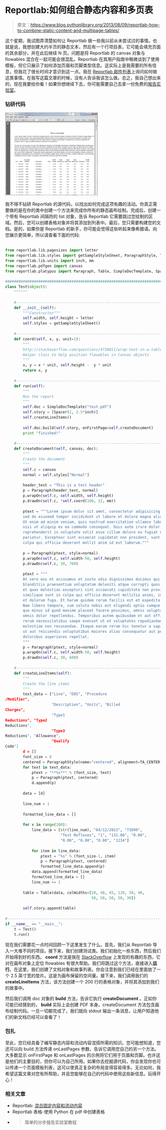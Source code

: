 # Reportlab:如何组合静态内容和多页表

> 原文：<https://www.blog.pythonlibrary.org/2013/08/09/reportlab-how-to-combine-static-content-and-multipage-tables/>

这个星期，我试图弄清楚如何让 Reportlab 做一些我以前从未尝试过的事情。也就是说，我想创建大约半页的静态文本，然后有一个行项目表，它可能会填充页面的其余部分，并在此后继续 N 页。问题是将 Reportlab 的 canvas 对象与 flowables 混合在一起可能会很混乱。Reportlab 在其用户指南中略微谈到了使用模板，但它只展示了如何添加页眉和页脚类型信息。这实际上是我需要的所有信息，但我花了很长时间才意识到这一点。我在 [Reportlab 邮件列表](http://two.pairlist.net/pipermail/reportlab-users/2013-August/010829.html)上询问如何做这类事情。在我写这篇文章的时候，没有人告诉我该怎么做。总之，我自己想出来的，现在我要给你看！如果你想继续下去，你可能需要自己去拿一份免费的[报告实验室](http://www.reportlab.com/)。

### 钻研代码

[![reportlab_multipage](img/4c098fe1f2d98e0ddddea0348afb9d4f.png)](https://www.blog.pythonlibrary.org/wp-content/uploads/2013/08/reportlab_multipage.png)

我不得不钻研 Reportlab 的源代码，以找出如何完成这项有趣的活动。你真正需要做的是在你的类中创建一个方法来完成你所有的静态画布绘制。完成后，创建一个带有 Reportlab 间隔符的 list 对象，告诉 Reportlab 它需要跳过您绘制的区域。然后，您可以创建表格对象并将其添加到列表中。最后，您只需要构建您的文档。是的，如果你是 Reportlab 的新手，你可能会觉得这些听起来像希腊语。向您展示更简单，所以请查看下面的代码:

```py

from reportlab.lib.pagesizes import letter
from reportlab.lib.styles import getSampleStyleSheet, ParagraphStyle, TA_CENTER
from reportlab.lib.units import inch, mm
from reportlab.pdfgen import canvas
from reportlab.platypus import Paragraph, Table, SimpleDocTemplate, Spacer

########################################################################
class Test(object):
    """"""

    #----------------------------------------------------------------------
    def __init__(self):
        """Constructor"""
        self.width, self.height = letter
        self.styles = getSampleStyleSheet()

    #----------------------------------------------------------------------
    def coord(self, x, y, unit=1):
        """
        http://stackoverflow.com/questions/4726011/wrap-text-in-a-table-reportlab
        Helper class to help position flowables in Canvas objects
        """
        x, y = x * unit, self.height -  y * unit
        return x, y

    #----------------------------------------------------------------------
    def run(self):
        """
        Run the report
        """
        self.doc = SimpleDocTemplate("test.pdf")
        self.story = [Spacer(1, 2.5*inch)]
        self.createLineItems()

        self.doc.build(self.story, onFirstPage=self.createDocument)
        print "finished!"

    #----------------------------------------------------------------------
    def createDocument(self, canvas, doc):
        """
        Create the document
        """
        self.c = canvas
        normal = self.styles["Normal"]

        header_text = "This is a test header"
        p = Paragraph(header_text, normal)
        p.wrapOn(self.c, self.width, self.height)
        p.drawOn(self.c, *self.coord(100, 12, mm))

        ptext = """Lorem ipsum dolor sit amet, consectetur adipisicing elit,
        sed do eiusmod tempor incididunt ut labore et dolore magna aliqua. 
        Ut enim ad minim veniam, quis nostrud exercitation ullamco laboris 
        nisi ut aliquip ex ea commodo consequat. Duis aute irure dolor in
        reprehenderit in voluptate velit esse cillum dolore eu fugiat nulla
        pariatur. Excepteur sint occaecat cupidatat non proident, sunt in 
        culpa qui officia deserunt mollit anim id est laborum."""

        p = Paragraph(ptext, style=normal)
        p.wrapOn(self.c, self.width-50, self.height)
        p.drawOn(self.c, 30, 700)

        ptext = """
        At vero eos et accusamus et iusto odio dignissimos ducimus qui 
        blanditiis praesentium voluptatum deleniti atque corrupti quos dolores 
        et quas molestias excepturi sint occaecati cupiditate non provident, 
        similique sunt in culpa qui officia deserunt mollitia animi, id est laborum
        et dolorum fuga. Et harum quidem rerum facilis est et expedita distinctio. 
        Nam libero tempore, cum soluta nobis est eligendi optio cumque nihil impedit
        quo minus id quod maxime placeat facere possimus, omnis voluptas assumenda est,
        omnis dolor repellendus. Temporibus autem quibusdam et aut officiis debitis aut 
        rerum necessitatibus saepe eveniet ut et voluptates repudiandae sint et 
        molestiae non recusandae. Itaque earum rerum hic tenetur a sapiente delectus,
        ut aut reiciendis voluptatibus maiores alias consequatur aut perferendis
        doloribus asperiores repellat.
        """
        p = Paragraph(ptext, style=normal)
        p.wrapOn(self.c, self.width-50, self.height)
        p.drawOn(self.c, 30, 600)

    #----------------------------------------------------------------------
    def createLineItems(self):
        """
        Create the line items
        """
        text_data = ["Line", "DOS", "Procedure
/Modifier",
                     "Description", "Units", "Billed
Charges",
                     "Type1
Reductions", "Type2
Reductions",
                     "Type3
Reductions", "Allowance",
                     "Qualify
Code"]
        d = []
        font_size = 8
        centered = ParagraphStyle(name="centered", alignment=TA_CENTER)
        for text in text_data:
            ptext = "**%s**" % (font_size, text)
            p = Paragraph(ptext, centered)
            d.append(p)

        data = [d]

        line_num = 1

        formatted_line_data = []

        for x in range(200):
            line_data = [str(line_num), "04/12/2013", "73090", 
                         "Test Reflexes", "1", "131.00", "0.00", 
                         "0.00", "0.00", "0.00", "1234"]

            for item in line_data:
                ptext = "%s" % (font_size-1, item)
                p = Paragraph(ptext, centered)
                formatted_line_data.append(p)
            data.append(formatted_line_data)
            formatted_line_data = []
            line_num += 1

        table = Table(data, colWidths=[20, 40, 45, 120, 30, 40, 
                                       50, 50, 50, 50, 30])

        self.story.append(table)

#----------------------------------------------------------------------
if __name__ == "__main__":
    t = Test()
    t.run()

```

现在我们需要花一点时间回顾一下这里发生了什么。首先，我们从 Reportlab 导入一大堆不同的项目。接下来，我们创建测试类。我们初始化一些东西，然后我们开始得到好的东西。 **coord** 方法是我在 [StackOverflow](http://stackoverflow.com/questions/4726011/wrap-text-in-a-table-reportlab) 上发现的有趣的东西，它对在画布对象上定位 flowables 有很大帮助。我们将跳过这个方法，直接进入**运行**。在这里，我们创建了文档对象和故事列表。你会注意到我们已经在里面放了一个 2.5 英寸宽的垫片。这是为画布保留的空间量。接下来，我们调用我们的 **createLineItems** 方法，该方法创建一个 200 行的表格对象，并将其添加到我们的故事中。

然后我们调用 doc 对象的 **build** 方法，告诉它执行 **createDocument** 。正如你可能已经猜到的， **build** 实际上会创建 PDF 本身。createDocument 方法包含画布绘制代码。一旦一切都完成了，我们就向 stdout 输出一条消息，让用户知道他们的新文档已经可以查看了！

### 包扎

至此，您已经具备了编写静态内容和流动内容混搭所需的知识。您可能想知道，您还可以向 build 方法传递 onLastPages 参数，告诉它调用您自己的另一个方法。大多数显示 onFirstPage 和 onLastPages 的示例将它们用于页眉和页脚。也许这是他们的主要目的，但你可以为自己所用。如果你去挖掘源代码，你会发现你也可以传递一个页面模板列表，这可以使真正复杂的布局变得容易得多。无论如何，我希望这篇文章对您有所帮助，并且您能够在自己的代码中使用这些新信息。玩得开心！

### 相关文章

*   Reportlab: [混合固定内容和流动内容](https://www.blog.pythonlibrary.org/2012/06/27/reportlab-mixing-fixed-content-and-flowables/)
*   Reportlab 表格-使用 Python 在 pdf 中创建表格
*   >简单的分步报告实验室教程